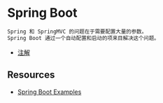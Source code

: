 # Spring Boot
```md
Spring 和 SpringMVC 的问题在于需要配置大量的参数。
Spring Boot 通过一个自动配置和启动的项来目解决这个问题。
```

* [注解](annotations/README.md)


## Resources
* [Spring Boot Examples](https://github.com/ityouknow/spring-boot-examples)